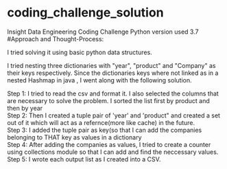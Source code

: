 # coding_challenge_solution
Insight Data Engineering Coding Challenge
Python version used
3.7
#Approach and Thought-Process:

I tried solving it using basic python data structures.  </br>

I tried nesting three dictionaries with "year", "product" and "Company" as their keys respectively. Since the dictionaries keys where not linked as in a nested Hashmap in java , I went along with the following solution. </br>

Step 1: I tried to read the csv and format it. I also selected the columns that are necessary to solve the problem. I sorted the list first by product and then by year</br>
Step 2: Then I created a tuple pair of 'year' and 'product" and created a set out of it which will act as a refernce(more like cache) in the future. </br>
Step 3: I added the tuple pair as key(so that I can add the companies belonging to THAT key as values in a dictionary</br>
Step 4: After adding the companies as values, I tried to create a counter using collections module so that I can add and find the neccessary values.</br>
Step 5: I wrote each output list as I created into a CSV.

